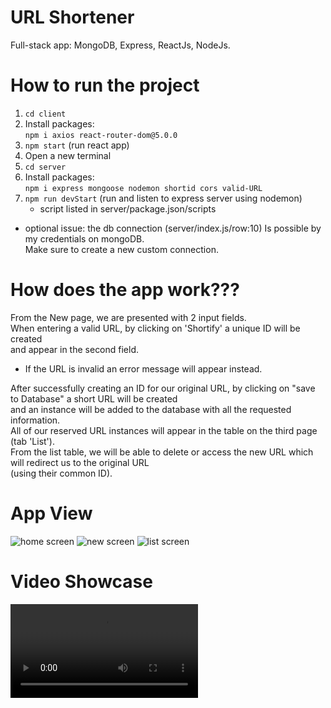 # URL Shortener

Full-stack app: MongoDB, Express, ReactJs, NodeJs.

# How to run the project
1. `cd client`</br>
2. Install packages: </br>
     `npm i axios react-router-dom@5.0.0` </br>
3. `npm start` (run react app)</br>
4. Open a new terminal</br>
5. `cd server`</br>
6. Install packages:</br>
     `npm i express mongoose nodemon shortid cors valid-URL`</br>
7. `npm run devStart` (run and listen to express server using nodemon)</br>
    * script listed in server/package.json/scripts</br>

* optional issue: the db connection (server/index.js/row:10) Is possible by my credentials on mongoDB.</br> Make sure to create a new custom connection.</br> 

# How does the app work???
From the New page, we are presented with 2 input fields.</br>
When entering a valid URL, by clicking on 'Shortify' a unique ID will be created</br>
and appear in the second field.</br>
* If the URL is invalid an error message will appear instead.</br>

After successfully creating an ID for our original URL, by clicking on "save to Database" a short URL will be created</br>
and an instance will be added to the database with all the requested information.</br>
All of our reserved URL instances will appear in the table on the third page (tab 'List').</br>
From the list table, we will be able to delete or access the new URL which will redirect us to the original URL</br>
(using their common ID).</br>

# App View
![home screen](https://user-images.githubusercontent.com/51449659/187610456-c822c6f2-a56f-4baf-b2d4-da0653082f34.jpg)
![new screen](https://user-images.githubusercontent.com/51449659/187610499-3626de11-2b87-423e-a3ed-02a430a6bc97.jpg)
![list screen](https://user-images.githubusercontent.com/51449659/187610519-fb4c8a36-c9be-47d8-af08-3f9892a8ef71.jpg)

# Video Showcase
![url_shortener presentation.webm](https://user-images.githubusercontent.com/51449659/187651163-4c260ecd-ee31-4447-bec4-8464b4c67a40.webm)
